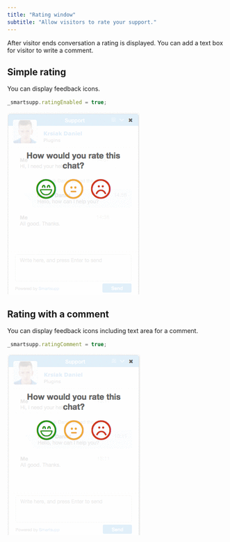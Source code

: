 ```yaml
---
title: "Rating window"
subtitle: "Allow visitors to rate your support."
---
```


After visitor ends conversation a rating is displayed. You can add a text box for visitor to write a comment.

## Simple rating

You can display feedback icons.

```js
_smartsupp.ratingEnabled = true;
```

![rating simple](/assets/img/docs/customization/rating-window/rating-simple.gif)

## Rating with a comment

You can display feedback icons including text area for a comment.

```js
_smartsupp.ratingComment = true;
```

![rating with comment](/assets/img/docs/customization/rating-window/rating-with-comment.gif)